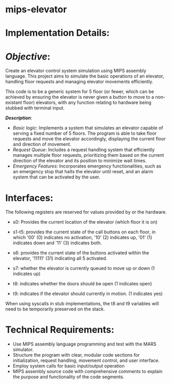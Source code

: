 # mips-elevator

# **Implementation Details:**

# *Objective*: 
Create an elevator control system simulation using MIPS assembly language. This project aims to simulate the basic operations of an elevator, handling floor requests and managing elevator movements efficiently. 

This code is to be a generic system for 5 floor (or fewer, which can be achieved by ensuring the elevator is never given a button to move to a non-existant floor) elevators, with any function relating to hardware being stubbed with terminal input.

***Description***: 
- *Basic logic*: Implements a system that simulates an elevator capable of serving a fixed number of 5 floors. The program is able to take floor requests and move the elevator accordingly, displaying the current floor and direction of movement.
- *Request Queue*: Includes a request handling system that efficiently manages multiple floor requests, prioritizing them based on the current direction of the elevator and its position to minimize wait times.
- *Emergency Features*: Incorporates emergency functionalities, such as an emergency stop that halts the elevator until reset, and an alarm system that can be activated by the user.

# Interfaces:

The following registers are reserved for values provided by or the hardware.
- s0: Provides the current location of the elevator (which floor it is on)
- s1-t5: provides the current state of the call buttons on each floor, in which '00' (0) indicates no activation, '10' (2) indicates up, '01' (1) indicates down and '11' (3) indicates both.
- s6: provides the current state of the buttons activated within the elevator, '11111' (31) indicating all 5 activated.
- s7: whether the elevator is currently queued to move up or down (1 indicates up)

- t8: indicates whether the doors should be open (1 indicates open)
- t9: indicates if the elevator should currently in motion. (1 indicates yes)

When using syscalls in stub implementations, the t8 and t9 variables will need to be temporarily preserved on the stack.

# Technical Requirements:
- Use MIPS assembly language programming and test with the MARS simulator.
- Structure the program with clear, modular code sections for initialization, request handling, movement control, and user interface.
- Employ system calls for basic input/output operation
- MIPS assembly source code with comprehensive comments to explain the purpose and functionality of the code segments.
